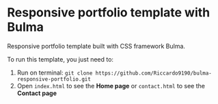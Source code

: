 # Responsive portfolio template with Bulma
Responsive portfolio template built with CSS framework Bulma.

To run this template, you just need to:

1. Run on terminal: `git clone https://github.com/Riccardo9190/bulma-responsive-portfolio.git`
2. Open `index.html` to see the **Home page** or `contact.html` to see the **Contact page**








